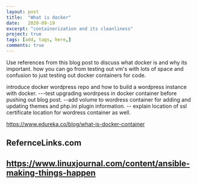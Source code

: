 ```yaml
---
layout: post
title:  "What is docker"
date:   2020-09-19
excerpt: "containerization and its cleanliness"
project: true
tags: [add, tags, here,]
comments: true
---
```

Use references from this blog post to discuss what docker is and why its important.
how you can go from testing out vm's with lots of space and confusion to just testing out docker containers
for code.

introduce docker wordpress repo and how to build a wordpress instance with docker.
---test upgrading wordrpess in docker container before pushing out blog post.
--add volume to wordress container for adding and updating themes and php.ini plugin information.
-- explain location of ssl certificate location for wordress container as well.


https://www.edureka.co/blog/what-is-docker-container


## RefernceLinks.com
## https://www.linuxjournal.com/content/ansible-making-things-happen
